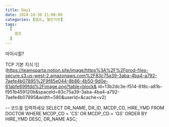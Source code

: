 ```yaml
---
title: Day1
date: 2024-10-30 21:00:00
categories: [캠프, 챌린지반]
tags:
  [
    캠프
  ]
---
```


마이시컬?

TCP 기본 지식
![](https://teamsparta.notion.site/image/https%3A%2F%2Fprod-files-secure.s3.us-west-2.amazonaws.com%2F83c75a39-3aba-4ba4-a792-7aefe4b07895%2F9f85e044-8b86-4b50-9d0e-61abfe699fdd%2Fimage.png?table=block&
id=13b2dc3e-f514-818c-a81b-f951b459120b&spaceId=83c75a39-3aba-4ba4-a792-7aefe4b07895&width=580&userId=&cache=v2)


[](https://teamsparta.notion.site/9dbddb44e9364a9886e574f231daccab)


-- 코드를 입력하세요
SELECT DR_NAME, DR_ID, MCDP_CD, HIRE_YMD FROM DOCTOR
WHERE MCDP_CD = 'CS' OR MCDP_CD = 'GS' 
ORDER BY HIRE_YMD DESC, DR_NAME ASC;
